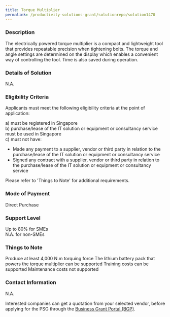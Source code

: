```yaml
---
title: Torque Multiplier
permalink: /productivity-solutions-grant/solutionrepo/solution1470
---
```


### Description

The electrically powered torque multiplier is a compact and lightweight tool that provides repeatable precision when tightening bolts. The torque and angle settings are determined on the display which enables a convenient way of controlling the tool. Time is also saved during operation.

### Details of Solution

N.A.

### Eligibility Criteria

Applicants must meet the following eligibility criteria at the point of application:

a) must be registered in Singapore <br>
b) purchase/lease of the IT solution or equipment or consultancy service must be used in Singapore <br>
c) must not have:
- Made any payment to a supplier, vendor or third party in relation to the purchase/lease of the IT solution or equipment or consultancy service
- Signed any contract with a supplier, vendor or third party in relation to the purchase/lease of the IT solution or equipment or consultancy service

Please refer to 'Things to Note' for additional requirements.

### Mode of Payment
Direct Purchase

### Support Level
Up to 80% for SMEs <br>
N.A. for non-SMEs

### Things to Note
Produce at least 4,000 N.m torquing force 
The lithium battery pack that powers the torque multiplier can be supported
Training costs can be supported
Maintenance costs not supported

### Contact Information
N.A.

Interested companies can get a quotation from your selected vendor, before applying for the PSG through the <a target='_blank' rel='noopener' href='https://www.businessgrants.gov.sg/'>Business Grant Portal (BGP)</a>.
